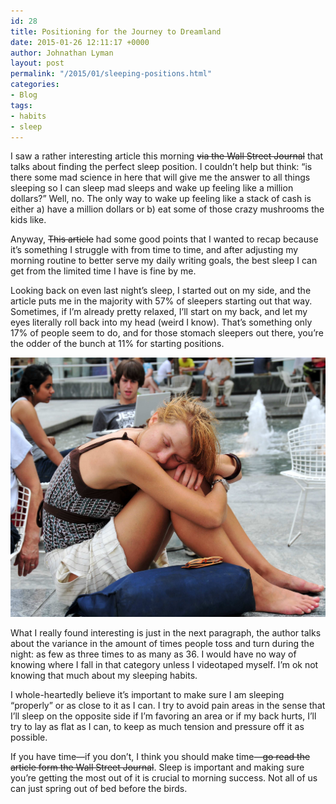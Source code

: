 ```yaml
---
id: 28
title: Positioning for the Journey to Dreamland
date: 2015-01-26 12:11:17 +0000
author: Johnathan Lyman
layout: post
permalink: "/2015/01/sleeping-positions.html"
categories:
- Blog
tags:
- habits
- sleep
---
```

I saw a rather interesting article this morning ~~via the Wall Street Journal~~ that talks about finding the perfect sleep position. I couldn’t help but think: “is there some mad science in here that will give me the answer to all things sleeping so I can sleep mad sleeps and wake up feeling like a million dollars?” Well, no. The only way to wake up feeling like a stack of cash is either a) have a million dollars or b) eat some of those crazy mushrooms the kids like.

Anyway, ~~This article~~ had some good points that I wanted to recap because it’s something I struggle with from time to time, and after adjusting my morning routine to better serve my daily writing goals, the best sleep I can get from the limited time I have is fine by me.

Looking back on even last night’s sleep, I started out on my side, and the article puts me in the majority with 57% of sleepers starting out that way. Sometimes, if I’m already pretty relaxed, I’ll start on my back, and let my eyes literally roll back into my head (weird I know). That’s something only 17% of people seem to do, and for those stomach sleepers out there, you’re the odder of the bunch at 11% for starting positions.

![2680866397_f6107a9fe0_o](/assets/images/2015/01/2680866397_f6107a9fe0_o.jpg?resize=525%2C432&amp;ssl=1)

What I really found interesting is just in the next paragraph, the author talks about the variance in the amount of times people toss and turn during the night: as few as three times to as many as 36. I would have no way of knowing where I fall in that category unless I videotaped myself. I’m ok not knowing that much about my sleeping habits.

I whole-heartedly believe it’s important to make sure I am sleeping “properly” or as close to it as I can. I try to avoid pain areas in the sense that I’ll sleep on the opposite side if I’m favoring an area or if my back hurts, I’ll try to lay as flat as I can, to keep as much tension and pressure off it as possible.

If you have time—if you don’t, I think you should make time—~~go read the article form the Wall Street Journal~~. Sleep is important and making sure you’re getting the most out of it is crucial to morning success. Not all of us can just spring out of bed before the birds.